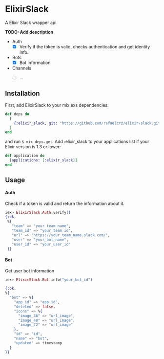 # ElixirSlack

A Elixir Slack wrapper api.

**TODO: Add description**
- Auth
	- [x] Verify if the token is valid, checks authentication and get identity info.
- Bots
	-  [x] Bot information
- Channels
	- [ ] ...


## Installation

First, add ElixirSlack to your mix.exs dependencies:
```elixir
def deps do
  [
    {:elixir_slack, git: "https://github.com/rafaelcrz/elixir-slack.git"}
  ]
end
```
and run ``` $ mix deps.get ```. Add :elixir_slack to your applications list if your Elixir version is 1.3 or lower:
```elixir
def application do
  [applications: [:elixir_slack]]
end
```
## Usage

#### Auth
Check if a token is valid and return the information about it.

```elixir
iex> ElixirSlack.Auth.verify()
{:ok,
 %{
   "team" => "your team name",
   "team_id" => "your team id",
   "url" => "https://your_team_name.slack.com/",
   "user" => "your_bot_name",
   "user_id" => "your_user_id"
 }}
```
#### Bot
Get user bot information
```elixir
iex> ElixirSlack.Bot.info("your_bot_id")

{:ok,
%{
  "bot" => %{
    "app_id" => "app_id",
    "deleted" => false,
    "icons" => %{
      "image_36" => "url_image",
      "image_48" => "url_image",
      "image_72" => "url_image"
    },
    "id" => "id",
    "name" => "bot",
    "updated" => timestamp
  }
}}
```

